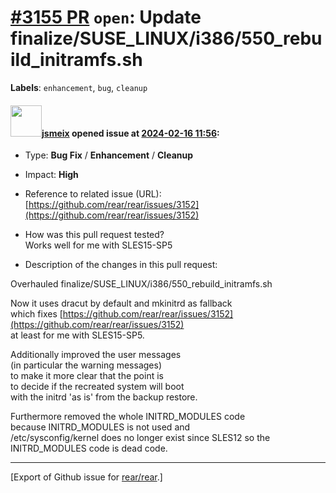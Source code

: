 [\#3155 PR](https://github.com/rear/rear/pull/3155) `open`: Update finalize/SUSE\_LINUX/i386/550\_rebuild\_initramfs.sh
=======================================================================================================================

**Labels**: `enhancement`, `bug`, `cleanup`

#### <img src="https://avatars.githubusercontent.com/u/1788608?u=925fc54e2ce01551392622446ece427f51e2f0ce&v=4" width="50">[jsmeix](https://github.com/jsmeix) opened issue at [2024-02-16 11:56](https://github.com/rear/rear/pull/3155):

-   Type: **Bug Fix** / **Enhancement** / **Cleanup**

-   Impact: **High**

-   Reference to related issue (URL):  
    [https://github.com/rear/rear/issues/3152](https://github.com/rear/rear/issues/3152)

-   How was this pull request tested?  
    Works well for me with SLES15-SP5

-   Description of the changes in this pull request:

Overhauled finalize/SUSE\_LINUX/i386/550\_rebuild\_initramfs.sh

Now it uses dracut by default and mkinitrd as fallback  
which fixes
[https://github.com/rear/rear/issues/3152](https://github.com/rear/rear/issues/3152)  
at least for me with SLES15-SP5.

Additionally improved the user messages  
(in particular the warning messages)  
to make it more clear that the point is  
to decide if the recreated system will boot  
with the initrd 'as is' from the backup restore.

Furthermore removed the whole INITRD\_MODULES code  
because INITRD\_MODULES is not used and  
/etc/sysconfig/kernel does no longer exist since SLES12 so the
INITRD\_MODULES code is dead code.

------------------------------------------------------------------------

\[Export of Github issue for
[rear/rear](https://github.com/rear/rear).\]
